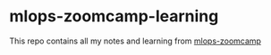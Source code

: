 # mlops-zoomcamp-learning
This repo contains all my notes and learning from [mlops-zoomcamp](https://github.com/DataTalksClub/mlops-zoomcamp)
